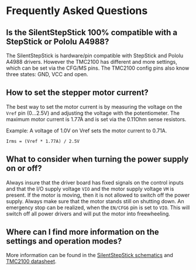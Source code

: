# Frequently Asked Questions

## Is the SilentStepStick 100% compatible with a StepStick or Pololu A4988?
The SilentStepStick is hardware/pin compatible with StepStick and Pololu A4988 drivers. However the TMC2100 has different and more settings, which can be set via the CFG/MS pins.
The TMC2100 config pins also know three states: GND, VCC and open.


## How to set the stepper motor current?
The best way to set the motor current is by measuring the voltage on the ```Vref``` pin (0...2.5V) and
adjusting the voltage with the potentiometer.
The maximum motor current is 1.77A and is set via the 0.11Ohm sense resistors.

Example: A voltage of 1.0V on Vref sets the motor current to 0.71A.

```Irms = (Vref * 1.77A) / 2.5V```


## What to consider when turning the power supply on or off?
Always insure that the driver board has fixed signals on the control inputs and that the I/O supply voltage ```VIO``` and the motor supply voltage ```VM``` is present.
If the motor is moving, then it is not allowed to switch off the power supply. Always make sure that the motor stands still on shutting down.
An emergency stop can be realized, when the ```EN/CFG6``` pin is set to ```VIO```. This will switch off all power drivers and will put the motor into freewheeling.


## Where can I find more information on the settings and operation modes?
More information can be found in the [SilentStepStick schematics](https://github.com/watterott/SilentStepStick/tree/master/pcb) and [TMC2100 datasheet](http://www.trinamic.com/products/integrated-circuits/stepper-power-driver/tmc2100).
